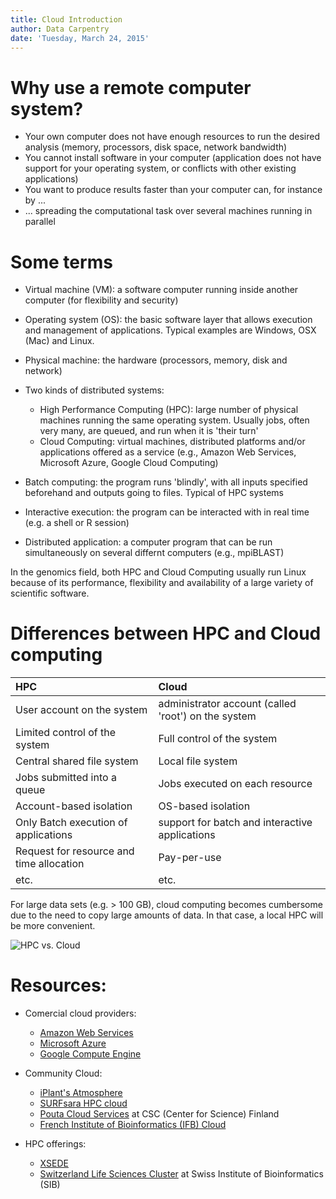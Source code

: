 ```yaml
---
title: Cloud Introduction
author: Data Carpentry
date: 'Tuesday, March 24, 2015'
---
```


# Why use a remote computer system?
- Your own computer does not have enough resources to run the desired analysis (memory, processors, disk space, network bandwidth)
- You cannot install software in your computer (application does not have support for your operating system, or conflicts with other existing applications)
- You want to produce results faster than your computer can, for instance by ...
- ... spreading the computational task over several machines running in parallel

# Some terms
- Virtual machine (VM): a software computer running inside another computer (for flexibility and security)
- Operating system (OS): the basic software layer that allows execution and management of applications. Typical examples are Windows, OSX (Mac) and Linux.
- Physical machine: the hardware (processors, memory, disk and network)
- Two kinds of distributed systems:
  - High Performance Computing (HPC): large number of physical machines running the same operating system. Usually jobs, often very many, are queued, and run when it is 'their turn'
  - Cloud Computing: virtual machines, distributed platforms and/or applications offered as a service (e.g., Amazon Web Services, Microsoft Azure, Google Cloud Computing)

- Batch computing: the program runs 'blindly', with all inputs specified beforehand and outputs going to files. Typical of HPC systems
- Interactive execution: the program can be interacted with in real time (e.g. a shell or R session)
- Distributed application: a computer program that can be run simultaneously on several differnt computers (e.g., mpiBLAST)

In the genomics field, both HPC and Cloud Computing usually run Linux because of its performance, flexibility and availability of a large variety of scientific software.

# Differences between HPC and Cloud computing

HPC                                      | Cloud
:--------------------------------------- | :--------------------------------------------------
User account on the system               | administrator account (called 'root') on the system
Limited control of the system            | Full control of the system
Central shared file system               | Local file system
Jobs submitted into a queue              | Jobs executed on each resource
Account-based isolation                  | OS-based isolation
Only Batch execution of applications     | support for batch and interactive applications
Request for resource and time allocation | Pay-per-use
etc.                                     | etc.

For large data sets (e.g. > 100 GB), cloud computing becomes cumbersome due to the need to copy large amounts of data. In that case, a local HPC will be more convenient.

![HPC vs. Cloud](https://raw.githubusercontent.com/datacarpentry/cloud-genomics/master/lessons/images/HpcVsCloud.png)

# Resources:
- Comercial cloud providers:
  - [Amazon Web Services](http://aws.amazon.com)
  - [Microsoft Azure](https://azure.microsoft.com/)
  - [Google Compute Engine](https://cloud.google.com/)

- Community Cloud:
  - [iPlant's Atmosphere](http://www.iplantcollaborative.org/ci/atmosphere)
  - [SURFsara HPC cloud](https://surfsara.nl/systems/hpc-cloud)
  - [Pouta Cloud Services](https://research.csc.fi/cloud-computing) at CSC (Center for Science) Finland
  - [French Institute of Bioinformatics (IFB) Cloud](http://www.france-bioinformatique.fr/)

- HPC offerings:
  - [XSEDE](https://www.xsede.org/high-performance-computing)
  - [Switzerland Life Sciences Cluster](http://www.vital-it.ch/) at Swiss Institute of Bioinformatics (SIB)
